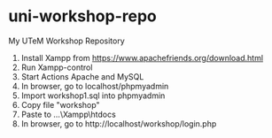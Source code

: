 # uni-workshop-repo
My UTeM Workshop Repository
1. Install Xampp from https://www.apachefriends.org/download.html
2. Run Xampp-control
3. Start Actions Apache and MySQL
4. In browser, go to localhost/phpmyadmin
5. Import workshop1.sql into phpmyadmin
6. Copy file "workshop"
7. Paste to ...\Xampp\htdocs
8. In browser, go to http://localhost/workshop/login.php
